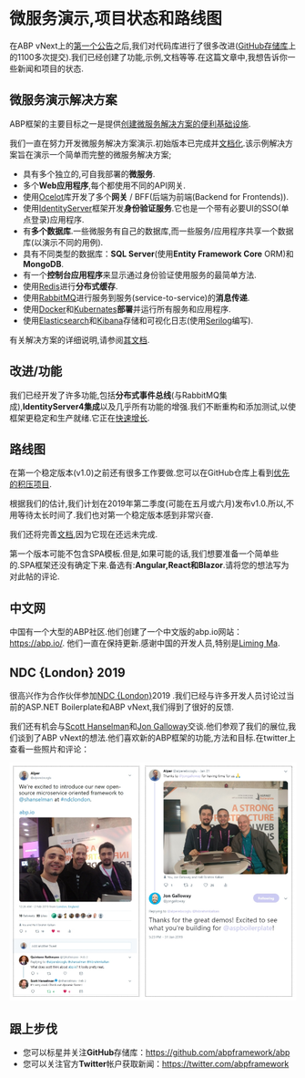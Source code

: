 # 微服务演示,项目状态和路线图

在ABP vNext上的[第一个公告](https://abp.io/blog/abp/Abp-vNext-Announcement)之后,我们对代码库进行了很多改进([GitHub存储库](https://github.com/abpframework/abp)上的1100多次提交).我们已经创建了功能,示例,文档等等.在这篇文章中,我想告诉你一些新闻和项目的状态.

## 微服务演示解决方案

ABP框架的主要目标之一是提供[创建微服务解决方案的便利基础设施](https://abp.io/documents/abp/latest/Microservice-Architecture).

我们一直在努力开发微服务解决方案演示.初始版本已完成并[文档化](https://abp.io/documents/abp/latest/Samples/Microservice-Demo).该示例解决方案旨在演示一个简单而完整的微服务解决方案;

- 具有多个独立的,可自我部署的**微服务**.
- 多个**Web应用程序**,每个都使用不同的API网关.
- 使用[Ocelot](https://github.com/ThreeMammals/Ocelot)库开发了多个**网关** / BFF(后端为前端(Backend for Frontends)).
- 使用[IdentityServer](https://identityserver.io/)框架开发**身份验证服务**.它也是一个带有必要UI的SSO(单点登录)应用程序.
- 有**多个数据库**.一些微服务有自己的数据库,而一些服务/应用程序共享一个数据库(以演示不同的用例).
- 具有不同类型的数据库：**SQL Server**(使用**Entity Framework Core** ORM)和**MongoDB**.
- 有一个**控制台应用程序**来显示通过身份验证使用服务的最简单方法.
- 使用[Redis](https://redis.io/)进行**分布式缓存**.
- 使用[RabbitMQ](https://www.rabbitmq.com/)进行服务到服务(service-to-service)的**消息传递**.
- 使用[Docker](https://www.docker.com/)和[Kubernates](https://kubernetes.io/)**部署**并运行所有服务和应用程序.
- 使用[Elasticsearch](https://www.elastic.co/products/elasticsearch)和[Kibana](https://www.elastic.co/products/kibana)存储和可视化日志(使用[Serilog](https://serilog.net/)编写).

有关解决方案的详细说明,请参阅[其文档](https://abp.io/documents/abp/latest/Samples/Microservice-Demo). 

## 改进/功能

我们已经开发了许多功能,包括**分布式事件总线**(与RabbitMQ集成),**IdentityServer4集成**以及几乎所有功能的增强.我们不断重构和添加测试,以使框架更稳定和生产就绪.它正在[快速增长](https://github.com/abpframework/abp/graphs/contributors).

## 路线图

在第一个稳定版本(v1.0)之前还有很多工作要做.您可以在GitHub仓库上看到[优先的积压项目](https://github.com/abpframework/abp/issues?q=is%3Aopen+is%3Aissue+milestone%3ABacklog).

根据我们的估计,我们计划在2019年第二季度(可能在五月或六月)发布v1.0.所以,不用等待太长时间了.我们也对第一个稳定版本感到非常兴奋.

我们还将完善[文档](https://abp.io/documents/abp/latest),因为它现在还远未完成.

第一个版本可能不包含SPA模板.但是,如果可能的话,我们想要准备一个简单些的.SPA框架还没有确定下来.备选有:**Angular,React和Blazor**.请将您的想法写为对此帖的评论.

## 中文网

中国有一个大型的ABP社区.他们创建了一个中文版的abp.io网站：https://abp.io/. 他们一直在保持更新.感谢中国的开发人员,特别是[Liming Ma](https://github.com/maliming).

## NDC {London} 2019

很高兴作为合作伙伴参加[NDC {London}](https://ndc-london.com/)2019 .我们已经与许多开发人员讨论过当前的ASP.NET Boilerplate和ABP vNext,我们得到了很好的反馈.

我们还有机会与[Scott Hanselman](https://twitter.com/shanselman)和[Jon Galloway](https://twitter.com/jongalloway)交谈.他们参观了我们的展位,我们谈到了ABP vNext的想法.他们喜欢新的ABP框架的功能,方法和目标.在twitter上查看一些照片和评论：

![scott-and-jon](scott-and-jon.png)

## 跟上步伐

* 您可以标星并关注**GitHub**存储库：https://github.com/abpframework/abp
* 您可以关注官方**Twitter**帐户获取新闻：https://twitter.com/abpframework
